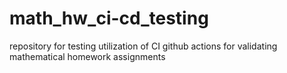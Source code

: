 # math_hw_ci-cd_testing
repository for testing utilization of CI github actions for validating mathematical homework assignments
